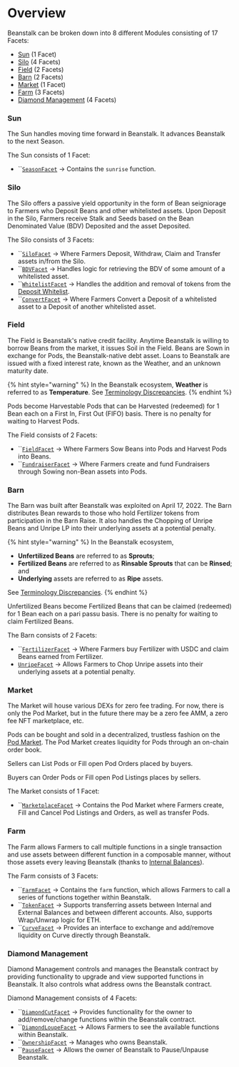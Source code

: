 # Overview

Beanstalk can be broken down into 8 different Modules consisting of 17 Facets:

* [Sun](sun/) (1 Facet)
* [Silo](silo/) (4 Facets)
* [Field](field/) (2 Facets)&#x20;
* [Barn](barn/) (2 Facets)
* [Market](market/) (1 Facet)
* [Farm](depot/) (3 Facets)
* [Diamond Management](diamond-management/) (4 Facets)

### Sun

The Sun handles moving time forward in Beanstalk. It advances Beanstalk to the next Season.

The Sun consists of 1 Facet:

* ``[`SeasonFacet`](sun/season-facet.md) -> Contains the `sunrise` function.

### Silo

The Silo offers a passive yield opportunity in the form of Bean seigniorage to Farmers who Deposit Beans and other whitelisted assets. Upon Deposit in the Silo, Farmers receive Stalk and Seeds based on the Bean Denominated Value (BDV) Deposited and the asset Deposited.

The Silo consists of 3 Facets:

* ``[`SiloFacet`](silo/silo-facet.md) -> Where Farmers Deposit, Withdraw, Claim and Transfer assets in/from the Silo.
* ``[`BDVFacet`](silo/bdv-facet.md) -> Handles logic for retrieving the BDV of some amount of a whitelisted asset.
* ``[`WhitelistFacet`](silo/whitelist-facet.md) -> Handles the addition and removal of tokens from the [Deposit Whitelist](https://docs.bean.money/almanac/farm/silo#deposit-whitelist).
* ``[`ConvertFacet`](silo/convert-facet.md) -> Where Farmers Convert a Deposit of a whitelisted asset to a Deposit of another whitelisted asset.

### Field

The Field is Beanstalk's native credit facility. Anytime Beanstalk is willing to borrow Beans from the market, it issues Soil in the Field. Beans are Sown in exchange for Pods, the Beanstalk-native debt asset. Loans to Beanstalk are issued with a fixed interest rate, known as the Weather, and an unknown maturity date.

{% hint style="warning" %}
In the Beanstalk ecosystem, **Weather** is referred to as **Temperature**. See [Terminology Discrepancies](../misc/terminology-discrepancies.md).
{% endhint %}

Pods become Harvestable Pods that can be Harvested (redeemed) for 1 Bean each on a First In, First Out (FIFO) basis. There is no penalty for waiting to Harvest Pods.

The Field consists of 2 Facets:

* ``[`FieldFacet`](field/field-facet.md) -> Where Farmers Sow Beans into Pods and Harvest Pods into Beans.
* ``[`FundraiserFacet`](field/fundraiser-facet.md) -> Where Farmers create and fund Fundraisers through Sowing non-Bean assets into Pods.

### Barn

The Barn was built after Beanstalk was exploited on April 17, 2022. The Barn distributes Bean rewards to those who hold Fertilizer tokens from participation in the Barn Raise. It also handles the Chopping of Unripe Beans and Unripe LP into their underlying assets at a potential penalty.

{% hint style="warning" %}
In the Beanstalk ecosystem,&#x20;

* **Unfertilized Beans** are referred to as **Sprouts**;
* **Fertilized Beans** are referred to as **Rinsable Sprouts** that can be **Rinsed**; and
* **Underlying** assets are referred to as **Ripe** assets. &#x20;

See [Terminology Discrepancies](../misc/terminology-discrepancies.md).
{% endhint %}

Unfertilized Beans become Fertilized Beans that can be claimed (redeemed) for 1 Bean each on a pari passu basis. There is no penalty for waiting to claim Fertilized Beans.

The Barn consists of 2 Facets:

* ``[`FertilizerFacet`](barn/fertilizer-facet.md) -> Where Farmers buy Fertilizer with USDC and claim Beans earned from Fertilizer.
* [`UnripeFacet`](barn/unripe-facet.md) -> Allows Farmers to Chop Unripe assets into their underlying assets at a potential penalty.

### Market

The Market will house various DEXs for zero fee trading. For now, there is only the Pod Market, but in the future there may be a zero fee AMM, a zero fee NFT marketplace, etc.

Pods can be bought and sold in a decentralized, trustless fashion on the [Pod Market](https://docs.bean.money/almanac/farm/market#the-pod-market). The Pod Market creates liquidity for Pods through an on-chain order book.

Sellers can List Pods or Fill open Pod Orders placed by buyers.&#x20;

Buyers can Order Pods or Fill open Pod Listings places by sellers.

The Market consists of 1 Facet:

* ``[`MarketplaceFacet`](market/marketplace-facet.md) -> Contains the Pod Market where Farmers create, Fill and Cancel Pod Listings and Orders, as well as transfer Pods.

### Farm

The Farm allows Farmers to call multiple functions in a single transaction and use assets between different function in a composable manner, without those assets every leaving Beanstalk (thanks to [Internal Balances](../overview/internal-balances.md)).

The Farm consists of 3 Facets:

* ``[`FarmFacet`](depot/farm-facet.md) -> Contains the `farm` function, which allows Farmers to call a series of functions together within Beanstalk.
* ``[`TokenFacet`](depot/token-facet.md) -> Supports transferring assets between Internal and External Balances and between different accounts. Also, supports Wrap/Unwrap logic for ETH.
* ``[`CurveFacet`](depot/curve-facet.md) -> Provides an interface to exchange and add/remove liquidity on Curve directly through Beanstalk.

### Diamond Management

Diamond Management controls and manages the Beanstalk contract by providing functionality to upgrade and view supported functions in Beanstalk. It also controls what address owns the Beanstalk contract.

Diamond Management consists of 4 Facets:

* ``[`DiamondCutFacet`](diamond-management/diamond-cut-facet.md) -> Provides functionality for the owner to add/remove/change functions within the Beanstalk contract.
* ``[`DiamondLoupeFacet`](diamond-management/diamond-loupe-facet.md) -> Allows Farmers to see the available functions within Beanstalk.
* ``[`OwnershipFacet`](diamond-management/ownership-facet.md) -> Manages who owns Beanstalk.
* ``[`PauseFacet`](diamond-management/pause-facet.md) -> Allows the owner of Beanstalk to Pause/Unpause Beanstalk.
